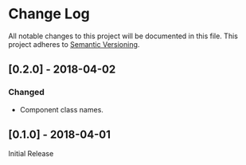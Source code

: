 # Change Log

All notable changes to this project will be documented in this file.
This project adheres to [Semantic Versioning](http://semver.org/).

## [0.2.0] - 2018-04-02

### Changed

- Component class names.

## [0.1.0] - 2018-04-01

Initial Release